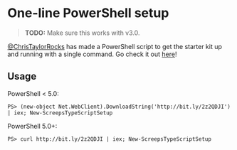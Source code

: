 # One-line PowerShell setup

> **TODO:** Make sure this works with v3.0.

[@ChrisTaylorRocks](https://github.com/ChrisTaylorRocks) has made a PowerShell script to get the starter kit up and running with a single command. Go check it out [here](https://github.com/ChrisTaylorRocks/screeps-typescript-starter-setup)!

## Usage

PowerShell < 5.0:

```
PS> (new-object Net.WebClient).DownloadString('http://bit.ly/2z2QDJI') | iex; New-ScreepsTypeScriptSetup
```

PowerShell 5.0+:

```
PS> curl http://bit.ly/2z2QDJI | iex; New-ScreepsTypeScriptSetup
```

